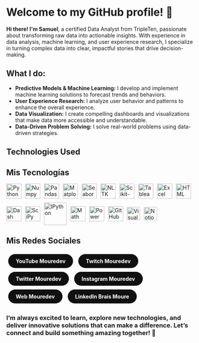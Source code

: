
# Welcome to my GitHub profile! 🚀

 **Hi there! I'm Samuel**, a certified Data Analyst from TripleTen, passionate about transforming raw data into actionable insights. With experience in data analysis, machine learning, and user experience research, I specialize in turning complex data into clear, impactful stories that drive decision-making.

##  What I do:
   - **Predictive Models & Machine Learning:** I develop and implement machine learning solutions to forecast trends and behaviors.
   - **User Experience Research:** I analyze user behavior and patterns to enhance the overall experience.
   - **Data Visualization:** I create compelling dashboards and visualizations that make data more accessible and understandable.
   - **Data-Driven Problem Solving:** I solve real-world problems using data-driven strategies.

## Technologies Used  
<!DOCTYPE html>
<html lang="es">
<head>
    <meta charset="UTF-8">
    <meta name="viewport" content="width=device-width, initial-scale=1.0">
    <title>Mis Tecnologías</title>
    <style>
        .tech-icons {
            display: flex;
            flex-wrap: wrap;
            align-items: center;
            gap: 10px;
            justify-content: center;
        }
        .tech-icons img {
            width: 50px;
            height: auto;
        }
        .badge {
            display: inline-block;
            padding: 10px 20px;
            margin: 5px;
            text-decoration: none;
            border-radius: 20px;
            font-weight: bold;
            color: white;
            background-color: #101010;
            font-size: 14px;
            transition: background-color 0.3s ease;
        }
        .badge:hover {
            background-color: #FF5A5F;
        }
    </style>
</head>
<body>

   <h2>Mis Tecnologías</h2>
      <div style="display: flex; flex-wrap: wrap; align-items: center; gap: 10px;">
        <img src="https://brandslogos.com/wp-content/uploads/images/large/python-logo.png" alt="Python" width="40px" style="max-width:100%; height:auto;" title="Python">
        <img src="https://img.icons8.com/color/452/numpy.png" alt="Numpy" width="40px" style="max-width:100%; height:auto;" title="Numpy">
        <img src="https://upload.wikimedia.org/wikipedia/commons/thumb/2/22/Pandas_mark.svg/800px-Pandas_mark.svg.png" alt="Pandas" width="40px" style="max-width:100%; height:auto;" title="Pandas">
        <img src="https://matplotlib.org/stable/_static/logo2_compressed.svg" alt="Matplotlib" width="40px" style="max-width:100%; height:auto;" title="Matplotlib">
        <img src="https://seaborn.pydata.org/_images/logo-mark-lightbg.svg" alt="Seaborn" width="40px" style="max-width:100%; height:auto;" title="Seaborn">
        <img src="https://static.javatpoint.com/tutorial/nltk/images/nltk2.png" alt="NLTK" width="40px" style="max-width:100%; height:auto;" title="NLTK">
        <img src="https://upload.wikimedia.org/wikipedia/commons/0/05/Scikit_learn_logo_small.svg" alt="Scikit-learn" width="40px" style="max-width:100%; height:auto;" title="Scikit-learn">
        <img src="https://www.tableau.com/sites/default/files/pages/tableaulogo_highres.png" alt="Tableau" width="40px" style="max-width:100%; height:auto;" title="Tableau">
        <img src="https://img.icons8.com/color/452/microsoft-excel-2019.png" alt="Excel" width="40px" style="max-width:100%; height:auto;" title="Excel">
        <img src="https://upload.wikimedia.org/wikipedia/commons/6/61/HTML5_logo_and_wordmark.svg" alt="HTML" width="40px" style="max-width:100%; height:auto;" title="HTML">
        <img src="https://dash.plotly.com/static/images/dash-logo.png" alt="Dash" width="40px" style="max-width:100%; height:auto;" title="Dash">
        <img src="https://upload.wikimedia.org/wikipedia/commons/thumb/a/a3/Scipy_logo.svg/1024px-Scipy_logo.svg.png" alt="SciPy" width="40px" style="max-width:100%; height:auto;" title="SciPy">
        <img src="https://ipython.org/_static/IPy_header.png" alt="IPython" width="60px" style="max-width:100%; height:auto;" title="IPython">
        <img src="https://upload.wikimedia.org/wikipedia/commons/3/3a/MathJax_logo.svg" alt="Math" width="40px" style="max-width:100%; height:auto;" title="Math">
        <img src="https://www.it.miami.edu/_assets/images/O365_Power_BI.png" alt="Power BI" width="40px" style="max-width:100%; height:auto;" title="Power BI">
        <img src="https://pngimg.com/uploads/github/github_PNG80.png" alt="GitHub" width="40px" style="max-width:100%; height:auto;" title="GitHub">
        <img src="https://code.visualstudio.com/assets/images/code-stable.png" alt="Visual Studio Code" width="35px" style="max-width:100%; height:auto;" title="Visual Studio Code">
        <img src="https://creazilla-store.fra1.digitaloceanspaces.com/icons/3270344/notion-icon-sm.png" alt="Notion" width="35px" style="max-width:100%; height:auto;" title="Notion">
      </div>

   <h2>Mis Redes Sociales</h2>
    <div>
        <a href="https://youtube.com/@mouredev" class="badge">YouTube Mouredev</a>
        <a href="https://twitch.tv/mouredev" class="badge">Twitch Mouredev</a>
        <a href="https://twitter.com/mouredev" class="badge">Twitter Mouredev</a>
        <a href="https://instagram.com/mouredev" class="badge">Instagram Mouredev</a>
        <a href="https://mouredev.com" class="badge">Web Mouredev</a>
        <a href="https://www.linkedin.com/in/braismoure" class="badge">LinkedIn Brais Moure</a>
    </div>

</body>
</html>


### I’m always excited to learn, explore new technologies, and deliver innovative solutions that can make a difference. Let’s connect and build something amazing together! 🌟


